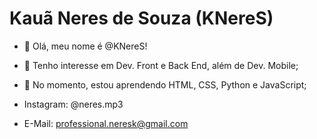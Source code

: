 # Kauã Neres de Souza (KNereS)

- 👋 Olá, meu nome é @KNereS!
- 👀 Tenho interesse em Dev. Front e Back End, além de Dev. Mobile;
- 🌱 No momento, estou aprendendo HTML, CSS, Python e JavaScript;

- Instagram: @neres.mp3
- E-Mail: professional.neresk@gmail.com
